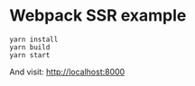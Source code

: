 # Webpack SSR example

```
yarn install
yarn build
yarn start
```

And visit: [http://localhost:8000](http://localhost:8000)
